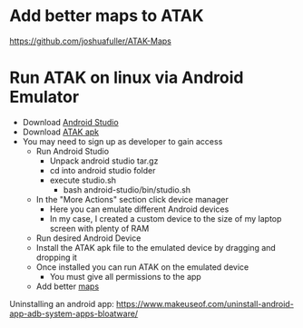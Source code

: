 # Add better maps to ATAK
https://github.com/joshuafuller/ATAK-Maps

# Run ATAK on linux via Android Emulator

- Download [Android Studio](https://developer.android.com/studio?gclid=Cj0KCQjw8NilBhDOARIsAHzpbLAKvp6Hiaqle-OtPJcqJjAd6mYwU40j2I0luxBZnrOuag-7XunVPXMaApGjEALw_wcB&gclsrc=aw.ds)
- Download [ATAK apk](https://tak.gov/products/atak-civ?product_version=atak-civ-4-9-0)
- You may need to sign up as developer to gain access
    - Run Android Studio
        - Unpack android studio tar.gz
        - cd into android studio folder
        - execute studio.sh
            - bash android-studio/bin/studio.sh
    - In the "More Actions" section click device manager
        - Here you can emulate different Android devices
        - In my case, I created a custom device to the size of my laptop screen with plenty of RAM
    - Run desired Android Device
    - Install the ATAK apk file to the emulated device by dragging and dropping it
    - Once installed you can run ATAK on the emulated device
        - You must give all permissions to the app
    - Add better [maps](https://github.com/joshuafuller/ATAK-Maps)

Uninstalling an android app: https://www.makeuseof.com/uninstall-android-app-adb-system-apps-bloatware/

